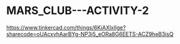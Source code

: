 # MARS_CLUB---ACTIVITY-2
https://www.tinkercad.com/things/6KiAXlxlIge?sharecode=oUAcxvhAarBYg-NP3j5_eORa8G6EETS-ACZ9heB3isQ
